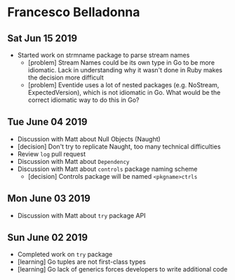 # Francesco Belladonna

## Sat Jun 15 2019
- Started work on strmname package to parse stream names
  - [problem] Stream Names could be its own type in Go to be more idiomatic.
    Lack in understanding why it wasn't done in Ruby makes the decision
    more difficult
  - [problem] Eventide uses a lot of nested packages (e.g. NoStream,
    ExpectedVersion), which is not idiomatic in Go. What would be the
    correct idiomatic way to do this in Go?

## Tue June 04 2019
- Discussion with Matt about Null Objects (Naught)
- [decision] Don't try to replicate Naught, too many technical difficulties
- Review `log` pull request
- Discussion with Matt about `Dependency`
- Discussion with Matt about `controls` package naming scheme
  - [decision] Controls package will be named `<pkgname>ctrls`

## Mon June 03 2019
- Discussion with Matt about `try` package API

## Sun June 02 2019
- Completed work on `try` package
- [learning] Go tuples are not first-class types
- [learning] Go lack of generics forces developers to write additional code

